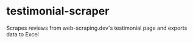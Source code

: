 # testimonial-scraper
Scrapes reviews from web-scraping.dev's testimonial page and exports data to Excel
